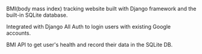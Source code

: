 BMI(body mass index) tracking website built with Django framework and the built-in SQLite database.

Integrated with Django All Auth to login users with existing Google accounts.

BMI API to get user's health and record their data in the SQLite DB.
